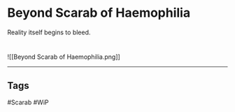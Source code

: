# Beyond Scarab of Haemophilia
Reality itself begins to bleed.

#
![[Beyond Scarab of Haemophilia.png]]

---
## Tags
#Scarab
#WiP 